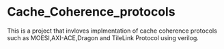 # Cache_Coherence_protocols
This is a project that invloves implmentation of cache coherence protocols such as MOESI,AXI-ACE,Dragon and TileLink Protocol using verilog.
